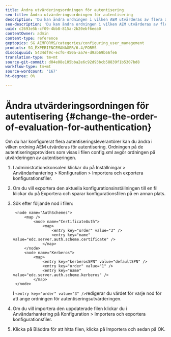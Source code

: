 ```yaml
---
title: Ändra utvärderingsordningen för autentisering
seo-title: Ändra utvärderingsordningen för autentisering
description: 'Du kan ändra ordningen i vilken AEM utvärderas av flera autentiseringsleverantörer. '
seo-description: 'Du kan ändra ordningen i vilken AEM utvärderas av flera autentiseringsleverantörer. '
uuid: c2693e5b-cf09-4bb8-815a-2b20ebf6eea0
contentOwner: admin
content-type: reference
geptopics: SG_AEMFORMS/categories/configuring_user_management
products: SG_EXPERIENCEMANAGER/6.4/FORMS
discoiquuid: 5434df9c-ecf6-450a-aa7e-d9ab69b66fe6
translation-type: tm+mt
source-git-commit: d04e08e105bba2e6c92d93bcb58839f1b5307bd8
workflow-type: tm+mt
source-wordcount: '167'
ht-degree: 0%

---
```



# Ändra utvärderingsordningen för autentisering {#change-the-order-of-evaluation-for-authentication}

Om du har konfigurerat flera autentiseringsleverantörer kan du ändra i vilken ordning AEM utvärderas för autentisering. Ordningen på de autentiseringsproviders som visas i filen config.xml avgör ordningen på utvärderingen av autentiseringen.

1. I administrationskonsolen klickar du på Inställningar > Användarhantering > Konfiguration > Importera och exportera konfigurationsfiler.
1. Om du vill exportera den aktuella konfigurationsinställningen till en fil klickar du på Exportera och sparar konfigurationsfilen på en annan plats.
1. Sök efter följande nod i filen:

   ```as3
    <node name="AuthSchemes"> 
        <map />  
            <node name="CertificateAuth"> 
                <map> 
                    <entry key="order" value="3" />  
                    <entry key="name" value="edc.server.auth.scheme.certificate" />  
                </map> 
        </node> 
        <node name="Kerberos"> 
            <map> 
                <entry key="kerberosSPN" value="defaultSPN" />  
                <entry key="order" value="1" />  
                <entry key="name" value="edc.server.auth.scheme.kerberos" />  
            </map> 
    </node>
   ```

   I `<entry key="order" value="3" />`redigerar du värdet för varje nod för att ange ordningen för autentiseringsutvärderingen.

1. Om du vill importera den uppdaterade filen klickar du i Användarhantering på Konfiguration > Importera och exportera konfigurationsfiler.
1. Klicka på Bläddra för att hitta filen, klicka på Importera och sedan på OK.

